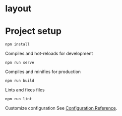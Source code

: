# **layout**

# Project setup
```
npm install
```

Compiles and hot-reloads for development
```
npm run serve
```
Compiles and minifies for production
```
npm run build
```
Lints and fixes files
```
npm run lint
```

Customize configuration
See [Configuration Reference](https://cli.vuejs.org/config/).